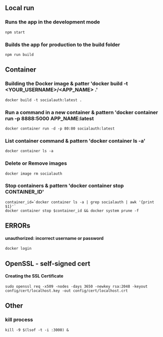 ## Local run
### Runs the app in the development mode
``````
npm start
``````

### Builds the app for production to the build folder
``````
npm run build
``````


## Container
### Building the Docker image & patter 'docker build -t <YOUR_USERNAME>/<APP_NAME> .'
`````
docker build -t socialauth:latest .
`````

### Run a command in a new container & pattern  'docker container run -p 8888:5000 APP_NAME:latest
`````
docker container run -d -p 80:80 socialauth:latest
`````

### List container command & pattern  'docker container ls -a'
`````
docker container ls -a
`````

### Delete or Remove images
`````
docker image rm socialauth
`````

### Stop containers & pattern  'docker container stop CONTAINER_ID'
`````
container_id=`docker container ls -a | grep socialauth | awk '{print $1}'`
docker container stop $container_id && docker system prune -f
`````

## ERRORs
#### unauthorized: incorrect username or password
`````
docker login
`````

## OpenSSL - self-signed cert
#### Creating the SSL Certificate
`````
sudo openssl req -x509 -nodes -days 3650 -newkey rsa:2048 -keyout config/cert/localhost.key -out config/cert/localhost.crt
`````


## Other
### kill process
`````
kill -9 $(lsof -t -i :3000) &
`````
